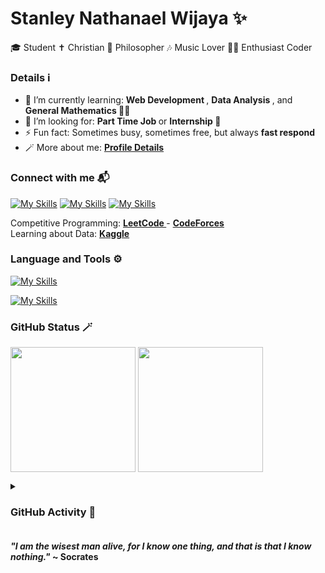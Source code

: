 # Stanley Nathanael Wijaya ✨

🎓 Student
✝️ Christian
🧠 Philosopher
🎶 Music Lover
🧑‍💻 Enthusiast Coder

<h3>Details ℹ</h3>

- 🌱 I’m currently learning: <b> Web Development </b>, <b> Data Analysis </b>, and <b> General Mathematics </b> 👨‍🔬
- 🤔 I’m looking for: <b> Part Time Job </b> or <b> Internship </b> 🙏
- ⚡ Fun fact: Sometimes busy, sometimes free, but always <b> fast respond </b>
- 🪄 More about me: <a href = "https://bento.me/snw77"> <b> Profile Details </b> </a>

<h3>Connect with me 📬</h3>

<!-- https://github.com/tandpfun/skill-icons -->

[![My Skills](https://skillicons.dev/icons?i=instagram&theme=dark)](https://www.instagram.com/snw.77/)
[![My Skills](https://skillicons.dev/icons?i=linkedin&theme=dark)](https://www.linkedin.com/in/stanley-nathanel-wijaya/)
[![My Skills](https://skillicons.dev/icons?i=gmail&theme=light)](https://mail.google.com/mail/u/?authuser=stanley.n.wijaya7@gmail.com)

Competitive Programming: <a href="https://leetcode.com/xStyNWx/"> <b> LeetCode </b> </a> - <a href="https://codeforces.com/profile/xStyNWx"> <b> CodeForces </b> </a>
<br>
Learning about Data: <a href="https://www.kaggle.com/stynw7"> <b> Kaggle </b> </a>

<h3>Language and Tools ⚙️</h3>

<!-- https://github.com/tandpfun/skill-icons -->

[![My Skills](https://skillicons.dev/icons?i=html,css,js,jquery,bootstrap,c,cpp,python,java&theme=light)](https://skillicons.dev)

[![My Skills](https://skillicons.dev/icons?i=discord,github,notion,figma,eclipse,vscode&theme=light)](https://skillicons.dev)

<h3>GitHub Status 🪄</h3>

<!-- https://github.com/anuraghazra/github-readme-stats -->

<p>
  <a>
    <img align="center" src="https://github-readme-stats.vercel.app/api/top-langs/?username=StyNW7&layout=donut&hide=scss,less,jupyter%20notebook", height="200px"/>
  </a>
  <a>
    <img align="center" src="https://github-readme-stats.vercel.app/api?username=StyNW7&show_icons=true", height="200px"" />
  </a>
</p>

<!--

[![Top Langs](https://github-readme-stats.vercel.app/api/top-langs/?username=StyNW7&layout=donut&height="200px")](https://github.com/anuraghazra/github-readme-stats)
![Anurag's GitHub stats](https://github-readme-stats.vercel.app/api?username=StyNW7&show_icons=true&height="200px")

-->

<!--

<div style="display: flex; flex-direction: row; justify-content: space-around; align-items: flex-start;">
    <a href="https://github.com/anuraghazra/github-readme-stats">
        <img src="https://github-readme-stats.vercel.app/api/top-langs/?username=StyNW7&layout=compact" height="200" alt="Top Languages">
    </a>
    <a href="https://github.com/anuraghazra/github-readme-stats">
        <img src="https://github-readme-stats.vercel.app/api?username=StyNW7&show_icons=true&hide=issues" height="200" alt="GitHub Stats">
    </a>
</div>

-->

<details>
  
  <summary>
    <h3>GitHub Activity 🎯</h3>
  </summary>
  
  <!-- https://github.com/ryo-ma/github-profile-trophy -->
  
  ![StyNW7's github trophy](https://github-profile-trophy.vercel.app/?username=StyNW7&&rank=S,SS,SSS,A,AA,AAA,B,C,SECRET)

  <!-- https://github.com/DenverCoder1/github-readme-streak-stats -->

  [![GitHub Streak](https://streak-stats.demolab.com/?user=StyNW7&height=200)](https://git.io/streak-stats)

  <!-- https://github.com/ashutosh00710/github-readme-activity-graph -->
  
  ![StyNW7's github activity graph](https://github-readme-activity-graph.vercel.app/graph?username=StyNW7&area=true&hide_border=true&bg_color=f0f0f0&color=708090&line=24292e&point=24292e&area_color=333333&title_color=777)

<!-- https://github.com/anuraghazra/github-readme-stats -->

  [![Harlok's WakaTime stats](https://github-readme-stats.vercel.app/api/wakatime?username=StyNW7&hide=other)](https://github.com/anuraghazra/github-readme-stats)
  
  
</details>

<h4> <i> "I am the wisest man alive, for I know one thing, and that is that I know nothing." </i> ~ Socrates</h4>

<!-- END -->
